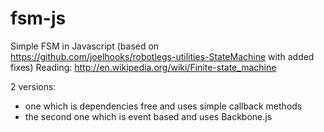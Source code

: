 fsm-js
======

Simple FSM in Javascript (based on https://github.com/joelhooks/robotlegs-utilities-StateMachine with added fixes)
Reading: http://en.wikipedia.org/wiki/Finite-state_machine

2 versions:
- one which is dependencies free and uses simple callback methods
- the second one which is event based and uses Backbone.js
